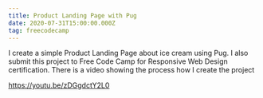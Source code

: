 ```yaml
---
title: Product Landing Page with Pug
date: 2020-07-31T15:00:00.000Z
tag: freecodecamp
---
```


I create a simple Product Landing Page about ice cream using Pug. I also submit this project to Free Code Camp for Responsive Web Design certification. There is a video showing the process how I create the project

https://youtu.be/zDGgdctY2L0
